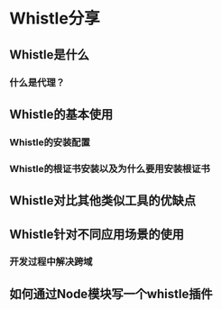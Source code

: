 # Whistle分享

## Whistle是什么

### 什么是代理？

## Whistle的基本使用

### Whistle的安装配置

### Whistle的根证书安装以及为什么要用安装根证书

## Whistle对比其他类似工具的优缺点

## Whistle针对不同应用场景的使用

### 开发过程中解决跨域

## 如何通过Node模块写一个whistle插件


